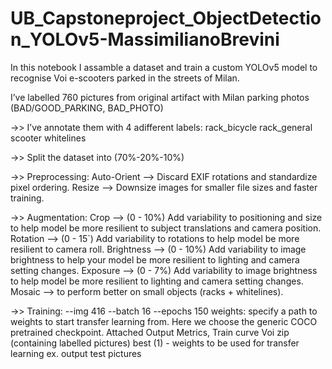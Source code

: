 # UB_Capstoneproject_ObjectDetection_YOLOv5-MassimilianoBrevini
In this notebook I assamble a dataset and train a custom YOLOv5 model to recognise Voi e-scooters parked in the streets of Milan.

I’ve labelled 760 pictures from original artifact with Milan parking photos (BAD/GOOD_PARKING, BAD_PHOTO)

->> I’ve annotate them with 4 adifferent labels:
rack_bicycle
rack_general
scooter
whitelines

->> Split the dataset into (70%-20%-10%)

->> Preprocessing:
Auto-Orient --> Discard EXIF rotations and standardize pixel ordering.
Resize --> Downsize images for smaller file sizes and faster training.

->> Augmentation:
Crop --> (0 - 10%) Add variability to positioning and size to help model be more resilient to subject translations and camera position.
Rotation --> (0 - 15`) Add variability to rotations to help model be more resilient to camera roll.
Brightness --> (0 - 10%) Add variability to image brightness to help your model be more resilient to lighting and camera setting changes.
Exposure --> (0 - 7%) Add variability to image brightness to help model be more resilient to lighting and camera setting changes.
Mosaic --> to perform better on small objects (racks + whitelines).

->> Training:
--img 416 --batch 16 --epochs 150
weights: specify a path to weights to start transfer learning from. Here we choose the generic COCO pretrained checkpoint.
Attached Output
Metrics, Train curve
Voi zip (containing labelled pictures)
best (1) - weights to be used for transfer learning
ex. output test pictures
